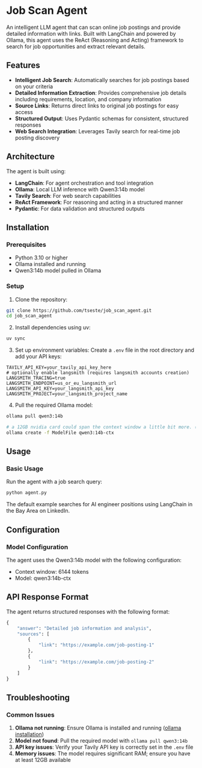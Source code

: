 # Job Scan Agent

An intelligent LLM agent that can scan online job postings and provide detailed information with links. Built with LangChain and powered by Ollama, this agent uses the ReAct (Reasoning and Acting) framework to search for job opportunities and extract relevant details.

## Features

- **Intelligent Job Search**: Automatically searches for job postings based on your criteria
- **Detailed Information Extraction**: Provides comprehensive job details including requirements, location, and company information
- **Source Links**: Returns direct links to original job postings for easy access
- **Structured Output**: Uses Pydantic schemas for consistent, structured responses
- **Web Search Integration**: Leverages Tavily search for real-time job posting discovery

## Architecture

The agent is built using:
- **LangChain**: For agent orchestration and tool integration
- **Ollama**: Local LLM inference with Qwen3:14b model
- **Tavily Search**: For web search capabilities
- **ReAct Framework**: For reasoning and acting in a structured manner
- **Pydantic**: For data validation and structured outputs

## Installation

### Prerequisites

- Python 3.10 or higher
- Ollama installed and running
- Qwen3:14b model pulled in Ollama

### Setup

1. Clone the repository:
```bash
git clone https://github.com/tseste/job_scan_agent.git
cd job_scan_agent
```

2. Install dependencies using uv:
```bash
uv sync
```

3. Set up environment variables:
Create a `.env` file in the root directory and add your API keys:
```env
TAVILY_API_KEY=your_tavily_api_key_here
# optionally enable langsmith (requires langsmith accounts creation)
LANGSMITH_TRACING=true
LANGSMITH_ENDPOINT=us_or_eu_langsmith_url
LANGSMITH_API_KEY=your_langsmith_api_key
LANGSMITH_PROJECT=your_langsmith_project_name
```


4. Pull the required Ollama model:
```bash
ollama pull qwen3:14b

# a 12GB nvidia card could span the context window a little bit more. (default qwen3:14b 10GB)
ollama create -f ModelFile qwen3:14b-ctx
```

## Usage

### Basic Usage

Run the agent with a job search query:

```bash
python agent.py
```

The default example searches for AI engineer positions using LangChain in the Bay Area on LinkedIn.

## Configuration

### Model Configuration

The agent uses the Qwen3:14b model with the following configuration:
- Context window: 6144 tokens
- Model: qwen3:14b-ctx


## API Response Format

The agent returns structured responses with the following format:

```python
{
    "answer": "Detailed job information and analysis",
    "sources": [
        {
            "link": "https://example.com/job-posting-1"
        },
        {
            "link": "https://example.com/job-posting-2"
        }
    ]
}
```

## Troubleshooting

### Common Issues

1. **Ollama not running**: Ensure Ollama is installed and running ([ollama installation](https://ollama.com/download))
2. **Model not found**: Pull the required model with `ollama pull qwen3:14b`
3. **API key issues**: Verify your Tavily API key is correctly set in the `.env` file
4. **Memory issues**: The model requires significant RAM; ensure you have at least 12GB available

